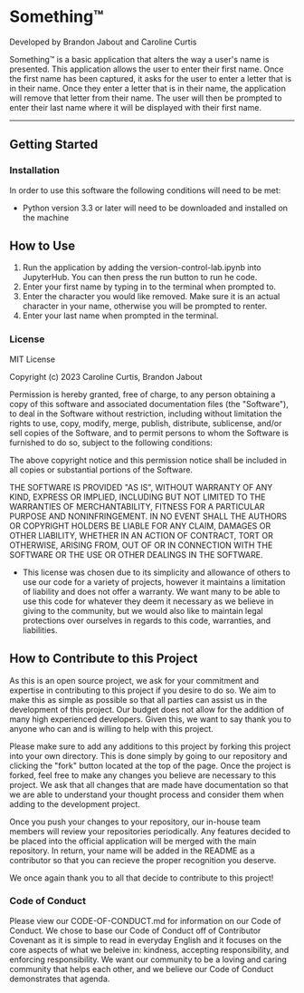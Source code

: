 # Something™

Developed by Brandon Jabout and Caroline Curtis

Something™ is a basic application that alters the way a user's name is presented. This application allows the user to enter their first name. Once the first name has been captured, it asks for the user to enter a letter that is in their name. Once they enter a letter that is in their name, the application will remove that letter from their name. The user will then be prompted to enter their last name where it will be displayed with their first name.

---

## **Getting Started**

### **Installation**

In order to use this software the following conditions will need to be met:
- Python version 3.3 or later will need to be downloaded and installed on the machine

## **How to Use**

1. Run the application by adding the version-control-lab.ipynb into JupyterHub. You can then press the run button to run he code.
2. Enter your first name by typing in to the terminal when prompted to.
3. Enter the character you would like removed. Make sure it is an actual character in your name, otherwise you will be prompted to renter.
4. Enter your last name when prompted in the terminal.

### **License**

MIT License

Copyright (c) 2023 Caroline Curtis, Brandon Jabout

Permission is hereby granted, free of charge, to any person obtaining a copy
of this software and associated documentation files (the "Software"), to deal
in the Software without restriction, including without limitation the rights
to use, copy, modify, merge, publish, distribute, sublicense, and/or sell
copies of the Software, and to permit persons to whom the Software is
furnished to do so, subject to the following conditions:

The above copyright notice and this permission notice shall be included in all
copies or substantial portions of the Software.

THE SOFTWARE IS PROVIDED "AS IS", WITHOUT WARRANTY OF ANY KIND, EXPRESS OR
IMPLIED, INCLUDING BUT NOT LIMITED TO THE WARRANTIES OF MERCHANTABILITY,
FITNESS FOR A PARTICULAR PURPOSE AND NONINFRINGEMENT. IN NO EVENT SHALL THE
AUTHORS OR COPYRIGHT HOLDERS BE LIABLE FOR ANY CLAIM, DAMAGES OR OTHER
LIABILITY, WHETHER IN AN ACTION OF CONTRACT, TORT OR OTHERWISE, ARISING FROM,
OUT OF OR IN CONNECTION WITH THE SOFTWARE OR THE USE OR OTHER DEALINGS IN THE
SOFTWARE.

- This license was chosen due to its simplicity and allowance of others to use our code for a variety of projects, however it maintains a limitation of liability and does not offer a warranty. We want many to be able to use this code for whatever they deem it necessary as we believe in giving to the community, but we would also like to maintain legal protections over ourselves in regards to this code, warranties, and liabilities.

## **How to Contribute to this Project**

As this is an open source project, we ask for your commitment and expertise in contributing to this project if you desire to do so. We aim to make this as simple as possible so that all parties can assist us in the development of this project. Our budget does not allow for the addition of many high experienced developers. Given this, we want to say thank you to anyone who can and is willing to help with this project.

Please make sure to add any additions to this project by forking this project into your own directory. This is done simply by going to our repository and clicking the "fork" button located at the top of the page. Once the project is forked, feel free to make any changes you believe are necessary to this project. We ask that all changes that are made have documentation so that we are able to understand your thought process and consider them when adding to the development project.

Once you push your changes to your repository, our in-house team members will review your repositories periodically. Any features decided to be placed into the official application will be merged with the main repository. In return, your name will be added in the README as a contributor so that you can recieve the proper recognition you deserve.

We once again thank you to all that decide to contribute to this project!

### **Code of Conduct**

Please view our CODE-OF-CONDUCT.md for information on our Code of Conduct. We chose to base our Code of Conduct off of Contributor Covenant as it is simple to read in everyday English and it focuses on the core aspects of what we beleive in: kindness, accepting responsibility, and enforcing responsibility. We want our community to be a loving and caring community that helps each other, and we believe our Code of Conduct demonstrates that agenda.
